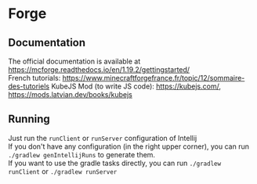 # Forge

## Documentation

The official documentation is available at https://mcforge.readthedocs.io/en/1.19.2/gettingstarted/ <br>
French tutorials: https://www.minecraftforgefrance.fr/topic/12/sommaire-des-tutoriels
KubeJS Mod (to write JS code): https://kubejs.com/, https://mods.latvian.dev/books/kubejs

## Running

Just run the `runClient` or `runServer` configuration of Intellij <br>
If you don't have any configuration (in the right upper corner), you can run `./gradlew genIntellijRuns` to generate them. <br>
If you want to use the gradle tasks directly, you can run `./gradlew runClient` or `./gradlew runServer` <br>

